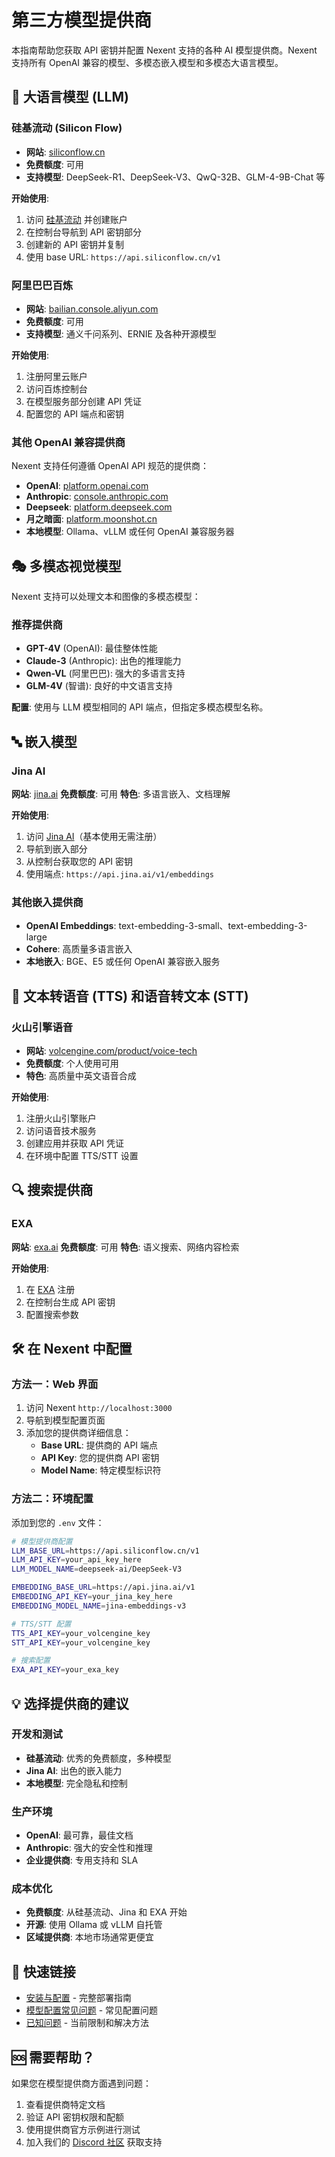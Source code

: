 # 第三方模型提供商

本指南帮助您获取 API 密钥并配置 Nexent 支持的各种 AI 模型提供商。Nexent 支持所有 OpenAI 兼容的模型、多模态嵌入模型和多模态大语言模型。

## 🤖 大语言模型 (LLM)

### 硅基流动 (Silicon Flow)
- **网站**: [siliconflow.cn](https://siliconflow.cn/)
- **免费额度**: 可用
- **支持模型**: DeepSeek-R1、DeepSeek-V3、QwQ-32B、GLM-4-9B-Chat 等

**开始使用**:
1. 访问 [硅基流动](https://siliconflow.cn/) 并创建账户
2. 在控制台导航到 API 密钥部分
3. 创建新的 API 密钥并复制
4. 使用 base URL: `https://api.siliconflow.cn/v1`

### 阿里巴巴百炼
- **网站**: [bailian.console.aliyun.com](https://bailian.console.aliyun.com/)
- **免费额度**: 可用
- **支持模型**: 通义千问系列、ERNIE 及各种开源模型

**开始使用**:
1. 注册阿里云账户
2. 访问百炼控制台
3. 在模型服务部分创建 API 凭证
4. 配置您的 API 端点和密钥

### 其他 OpenAI 兼容提供商
Nexent 支持任何遵循 OpenAI API 规范的提供商：
- **OpenAI**: [platform.openai.com](https://platform.openai.com/)
- **Anthropic**: [console.anthropic.com](https://console.anthropic.com/)
- **Deepseek**: [platform.deepseek.com](https://platform.deepseek.com/)
- **月之暗面**: [platform.moonshot.cn](https://platform.moonshot.cn/)
- **本地模型**: Ollama、vLLM 或任何 OpenAI 兼容服务器

## 🎭 多模态视觉模型

Nexent 支持可以处理文本和图像的多模态模型：

### 推荐提供商
- **GPT-4V** (OpenAI): 最佳整体性能
- **Claude-3** (Anthropic): 出色的推理能力
- **Qwen-VL** (阿里巴巴): 强大的多语言支持
- **GLM-4V** (智谱): 良好的中文语言支持

**配置**: 使用与 LLM 模型相同的 API 端点，但指定多模态模型名称。

## 🔤 嵌入模型

### Jina AI
**网站**: [jina.ai](https://jina.ai/)
**免费额度**: 可用
**特色**: 多语言嵌入、文档理解

**开始使用**:
1. 访问 [Jina AI](https://jina.ai/)（基本使用无需注册）
2. 导航到嵌入部分
3. 从控制台获取您的 API 密钥
4. 使用端点: `https://api.jina.ai/v1/embeddings`

### 其他嵌入提供商
- **OpenAI Embeddings**: text-embedding-3-small、text-embedding-3-large
- **Cohere**: 高质量多语言嵌入
- **本地嵌入**: BGE、E5 或任何 OpenAI 兼容嵌入服务

## 🎤 文本转语音 (TTS) 和语音转文本 (STT)

### 火山引擎语音
- **网站**: [volcengine.com/product/voice-tech](https://www.volcengine.com/product/voice-tech)
- **免费额度**: 个人使用可用
- **特色**: 高质量中英文语音合成

**开始使用**:
1. 注册火山引擎账户
2. 访问语音技术服务
3. 创建应用并获取 API 凭证
4. 在环境中配置 TTS/STT 设置

## 🔍 搜索提供商

### EXA
**网站**: [exa.ai](https://exa.ai/)
**免费额度**: 可用
**特色**: 语义搜索、网络内容检索

**开始使用**:
1. 在 [EXA](https://exa.ai/) 注册
2. 在控制台生成 API 密钥
3. 配置搜索参数

## 🛠️ 在 Nexent 中配置

### 方法一：Web 界面
1. 访问 Nexent `http://localhost:3000`
2. 导航到模型配置页面
3. 添加您的提供商详细信息：
   - **Base URL**: 提供商的 API 端点
   - **API Key**: 您的提供商 API 密钥
   - **Model Name**: 特定模型标识符

### 方法二：环境配置
添加到您的 `.env` 文件：
```bash
# 模型提供商配置
LLM_BASE_URL=https://api.siliconflow.cn/v1
LLM_API_KEY=your_api_key_here
LLM_MODEL_NAME=deepseek-ai/DeepSeek-V3

EMBEDDING_BASE_URL=https://api.jina.ai/v1
EMBEDDING_API_KEY=your_jina_key_here
EMBEDDING_MODEL_NAME=jina-embeddings-v3

# TTS/STT 配置
TTS_API_KEY=your_volcengine_key
STT_API_KEY=your_volcengine_key

# 搜索配置
EXA_API_KEY=your_exa_key
```

## 💡 选择提供商的建议

### 开发和测试
- **硅基流动**: 优秀的免费额度，多种模型
- **Jina AI**: 出色的嵌入能力
- **本地模型**: 完全隐私和控制

### 生产环境
- **OpenAI**: 最可靠，最佳文档
- **Anthropic**: 强大的安全性和推理
- **企业提供商**: 专用支持和 SLA

### 成本优化
- **免费额度**: 从硅基流动、Jina 和 EXA 开始
- **开源**: 使用 Ollama 或 vLLM 自托管
- **区域提供商**: 本地市场通常更便宜

## 🔗 快速链接

- [安装与配置](./installation.md) - 完整部署指南
- [模型配置常见问题](../faq.md) - 常见配置问题
- [已知问题](../known-issues.md) - 当前限制和解决方法

## 🆘 需要帮助？

如果您在模型提供商方面遇到问题：
1. 查看提供商特定文档
2. 验证 API 密钥权限和配额
3. 使用提供商官方示例进行测试
4. 加入我们的 [Discord 社区](https://discord.gg/tb5H3S3wyv) 获取支持